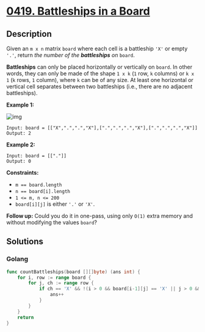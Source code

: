 # [0419. Battleships in a Board](https://leetcode-cn.com/problems/battleships-in-a-board/)



## Description



Given an `m x n` matrix `board` where each cell is a battleship `'X'` or empty `'.'`, return *the number of the **battleships** on* `board`.

**Battleships** can only be placed horizontally or vertically on `board`. In other words, they can only be made of the shape `1 x k` (`1` row, `k` columns) or `k x 1` (`k` rows, `1` column), where `k` can be of any size. At least one horizontal or vertical cell separates between two battleships (i.e., there are no adjacent battleships).

 

**Example 1:**

![img](https://assets.leetcode.com/uploads/2021/04/10/battelship-grid.jpg)

```
Input: board = [["X",".",".","X"],[".",".",".","X"],[".",".",".","X"]]
Output: 2
```

**Example 2:**

```
Input: board = [["."]]
Output: 0
```

 

**Constraints:**

- `m == board.length`
- `n == board[i].length`
- `1 <= m, n <= 200`
- `board[i][j]` is either `'.'` or `'X'`.

 

**Follow up:** Could you do it in one-pass, using only `O(1)` extra memory and without modifying the values `board`?



## Solutions

### Golang

```go
func countBattleships(board [][]byte) (ans int) {
    for i, row := range board {
        for j, ch := range row {
            if ch == 'X' && !(i > 0 && board[i-1][j] == 'X' || j > 0 && board[i][j-1] == 'X') {
                ans++
            }
        }
    }
    return
}
```

